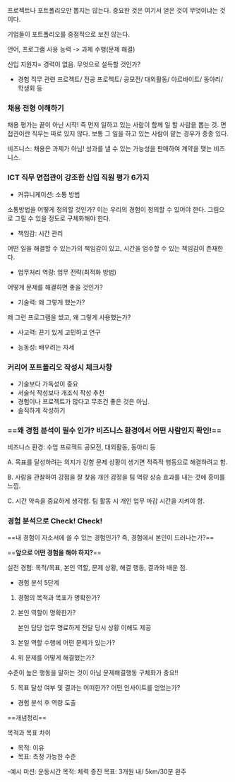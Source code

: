 

프로젝트나 포트폴리오만 뽑지는 않는다. 중요한 것은 여기서 얻은 것이 무엇이냐는 것이다.

기업들이 포트폴리오를 중점적으로 보진 않는다.


언어, 프로그램 사용 능력 -> 과제 수행(문제 해결)

신입 지원자= 경력이 없음. 무엇으로 설득할 것인가?


- 경험
직무 관련 프로젝트/ 전공 프로젝트/ 공모전/ 대외활동/ 아르바이트/ 동아리/ 학생회 등



### 채용 전형 이해하기

채용 평가는 끝이 아닌 시작! 즉 먼저 일하고 있는 사람이 함께 일 할 사람을 뽑는 것. 
면접관이란 직무는 따로 있지 않다. 보통 그 일을 하고 있는 사람이 맡는 경우가 종종 있다.



비즈니스: 채용은 과제가 아님! 성과를 낼 수 있는 가능성을 판매하여 계약을 맺는 비즈니스.



### ICT 직무 면접관이 강조한 신입 직원 평가 6가지

- 커뮤니케이션: 소통 방법

소통방법을 어떻게 정의할 것인가? 이는 우리의 경험이 정의할 수 있어야 한다. 그림으로 그릴 수 있을 정도로 구체화해야 한다.

- 책임감: 시간 관리

어떤 일을 해결할 수 있는가의 책임감이 있고, 시간을 엄수할 수 있는 책임감이 존재한다.


- 업무처리 역량: 업무 전략(최적화 방법)

어떻게 문제를 해결하면 좋을 것인가?

- 기술력: 왜 그렇게 했는가?

왜 그런 프로그램을 썼고, 왜 그렇게 사용했는가?


- 사고력: 끈기 있게 고민하고 연구

- 능동성: 배우려는 자세



### 커리어 포트폴리오 작성시 체크사항


- 기술보다 가독성이 중요
- 서술식 작성보다 개조식 작성 추천
- 경험이나 프로젝트가 많다고 무조건 좋은 것은 아님.
- 솔직하게 작성하기



### ==왜 경험 분석이 필수 인가? 비즈니스 환경에서 어떤 사람인지 확인!==
 비즈니스 환경: 수업 프로젝트 공모전, 대외활동, 동아리 등

A. 목표를 달성하려는 의지가 강함
	문제 상황이 생기면 적즉적 행동으로 해결하려고 함.

B. 사람을 관찰하여 강점을 잘 찾음
	개인 감정을 팀 역량 상승 효과를 내는 것에 흥미를 느낌.

C. 시간 약속을 중요하게 생각함.
	팀 활동 시 개인 업무 마감 시간을  지켜야 함.






### 경험 분석으로 Check! Check!


==내 경험이 자소서에 쓸 수 있는 경험인가? 즉, 경험에서 본인이 드러나는가?==

==**앞으로 어떤 경험을 해야 하지?**==


실전 경험: 목적/목표, 본인 역할, 문제 상황, 해결 행동, 결과와 배운 점.



- 경험 분석 5단계

1. 경험의 목적과 목표가 명확한가?
2. 본인 역할이 명확한가?

	본인 담당 업무 명료하게 전달
	당시 상황 이해도 제공
	

3. 본일 역할 수행에 어떤 문제가 있는가?
4. 위 문제를 어떻게 해결했는가?

수준이 높은 행동을 말하는 것이 아님
문제해결행동 구체화가 중요!!


5. 목표 달성 여부 및 결과는 어떠한가? 어떤 인사이트를 얻었는가?

- 경험 분석 후 역량 도출



==개념정리==

목적과 목표 차이

- 목적: 이유
- 목표: 측정 가능한 수준

-예시
미션: 운동시간
목적: 체력 증진
목표: 3개원 내/ 5km/30분 완주